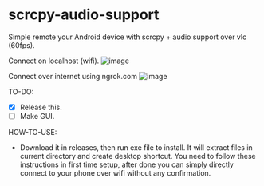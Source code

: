 # scrcpy-audio-support
Simple remote your Android device with scrcpy + audio support over vlc (60fps).

Connect on localhost (wifi).
![image](https://user-images.githubusercontent.com/58414694/183927539-2dd38595-0dfb-4672-944c-7ce7ae43aa48.png)

Connect over internet using ngrok.com
![image](https://user-images.githubusercontent.com/58414694/183928638-e43d3628-87a8-4596-85ba-a91dbb234d87.png)

TO-DO:

- [x] Release this.
- [ ] Make GUI.

HOW-TO-USE:

- Download it in releases, then run exe file to install. It will extract files in current directory and create desktop shortcut. You need to follow these instructions in first time setup, after done you can simply directly connect to your phone over wifi without any confirmation. 
